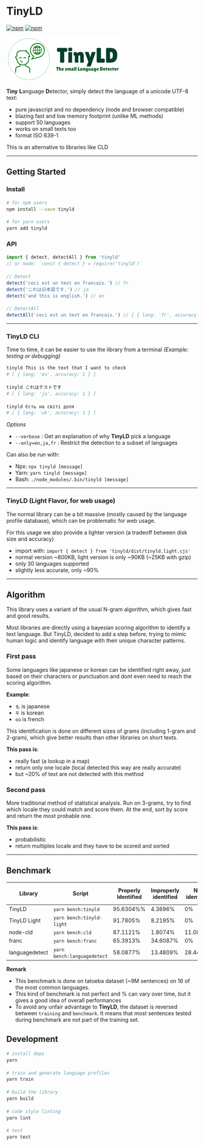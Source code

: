 # TinyLD

[![npm](https://img.shields.io/npm/v/tinyld)](https://www.npmjs.com/package/tinyld)
[![npm](https://img.shields.io/npm/dm/tinyld)](https://www.npmjs.com/package/tinyld)

![logo](./banner.png)

**Tiny** **L**anguage **D**etector, simply detect the language of a unicode UTF-8 text:

- pure javascript and no dependency (node and browser compatible)
- blazing fast and low memory footprint (unlike ML methods)
- support 50 languages
- works on small texts too
- format ISO 639-1

This is an alternative to libraries like CLD

---

## Getting Started

### Install

```sh
# for npm users
npm install --save tinyld

# for yarn users
yarn add tinyld
```

### API

```js
import { detect, detectAll } from 'tinyld'
// or node: `const { detect } = require('tinyld')`

// Detect
detect('ceci est un text en francais.') // fr
detect('これは日本語です.') // ja
detect('and this is english.') // en

// DetectAll
detectAll('ceci est un text en francais.') // [ { lang: 'fr', accuracy: 0.5238 }, { lang: 'ro', accuracy: 0.3802 }, ... ]
```

---

### **TinyLD CLI**

Time to time, it can be easier to use the library from a terminal _(Example: testing or debugging)_

```sh
tinyld This is the text that I want to check
# [ { lang: 'en', accuracy: 1 } ]

tinyld これはテストです
# [ { lang: 'ja', accuracy: 1 } ]

tinyld Єсть на світі доля
# [ { lang: 'uk', accuracy: 1 } ]
```

_Options_

- `--verbose` : Get an explanation of why **TinyLD** pick a language
- `--only=en,ja,fr` : Restrict the detection to a subset of languages

Can also be run with:

- Npx: `npx tinyld [message]`
- Yarn: `yarn tinyld [message]`
- Bash: `./node_modules/.bin/tinyld [message]`

---

### **TinyLD** (Light Flavor, for web usage)

The normal library can be a bit massive (mostly caused by the language profile database), which can be problematic for web usage.

For this usage we also provide a lighter version (a tradeoff between disk size and accuracy)

- import with: `import { detect } from 'tinyld/dist/tinyld.light.cjs'`
- normal version ~800KB, light version is only ~90KB (~25KB with gzip)
- only 30 languages supported
- slightly less accurate, only ~90%

---

## Algorithm

This library uses a variant of the usual N-gram algorithm, which gives fast and good results.

Most libraries are directly using a bayesian scoring algorithm to identify a text language. But TinyLD, decided to add a step before, trying to mimic human logic and identify language with their unique character patterns.

### First pass

Some languages like japanese or korean can be identified right away, just based on their characters or punctuation and dont even need to reach the scoring algorithm.

**Example**:

- `も` is japanese
- `두` is korean
- `où` is french

This identification is done on different sizes of grams (including 1-gram and 2-gram), which give better results than other libraries on short texts.

**This pass is**:

- really fast (a lookup in a map)
- return only one locale (local detected this way are really accurate)
- but ~20% of text are not detected with this method

### Second pass

More traditional method of statistical analysis. Run on 3-grams, try to find which locale they could match and score them.
At the end, sort by score and return the most probable one.

**This pass is**:

- probabilistic
- return multiples locale and they have to be scored and sorted

---

## Benchmark

| Library        | Script                      | Properly Identified | Improperly identified | Not identified | Avg Execution Time | Disk Size |
| -------------- | --------------------------- | ------------------- | --------------------- | -------------- | ------------------ | --------- |
| TinyLD         | `yarn bench:tinyld`         | 95.6304%%           | 4.3696%               | 0%             | 50.4203ms.         | 878KB     |
| TinyLD Light   | `yarn bench:tinyld-light`   | 91.7805%            | 8.2195%               | 0%             | 38.4051ms.         | 92KB      |
| node-cld       | `yarn bench:cld`            | 87.1121%            | 1.8074%               | 11.08%         | 56.38ms.           | > 10MB    |
| franc          | `yarn bench:franc`          | 65.3913%            | 34.6087%              | 0%             | 132.59ms.          | 353.5kb   |
| languagedetect | `yarn bench:languagedetect` | 58.0877%            | 13.4809%              | 28.4414%       | 159.56ms.          | 243.6kb   |

**Remark**

- This benchmark is done on tatoeba dataset (~9M sentences) on 16 of the most common languages.
- This kind of benchmark is not perfect and % can vary over time, but it gives a good idea of overall performances
- To avoid any unfair advantage to **TinyLD**, the dataset is reversed between `training` and `benchmark`. It means that most sentences tested during benchmark are not part of the training set.

## Development

```sh
# install deps
yarn

# train and generate language profiles
yarn train

# build the library
yarn build

# code style linting
yarn lint

# test
yarn test
```
